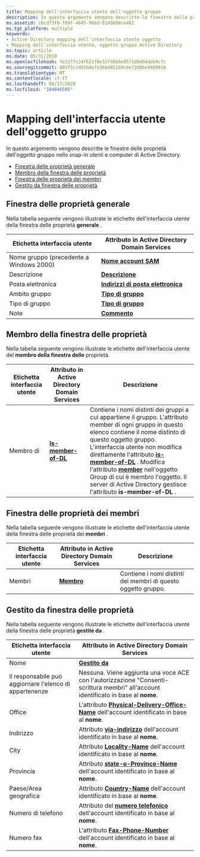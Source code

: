 ```yaml
---
title: Mapping dell'interfaccia utente dell'oggetto gruppo
description: In questo argomento vengono descritte le finestre delle proprietà dell'oggetto gruppo nello snap-in utenti e computer di Active Directory. Proprietà generale SheetMember della proprietà SheetMembers della proprietà SheetManaged dalla finestra delle proprietà
ms.assetid: c0cd73f0-f09f-4645-966d-6149888ce482
ms.tgt_platform: multiple
keywords:
- Active Directory mapping dell'interfaccia utente oggetto
- Mapping dell'interfaccia utente, oggetto gruppo Active Directory
ms.topic: article
ms.date: 05/31/2018
ms.openlocfilehash: fe2277c24f621f8e32f46b9e9571d0d0d4de9cfc
ms.sourcegitcommit: 803f3ccd65bdefe36bd851b9c6e7280be9489016
ms.translationtype: MT
ms.contentlocale: it-IT
ms.lasthandoff: 08/17/2020
ms.locfileid: "104046505"
---
```

# <a name="group-object-user-interface-mapping"></a>Mapping dell'interfaccia utente dell'oggetto gruppo

In questo argomento vengono descritte le finestre delle proprietà dell'oggetto gruppo nello snap-in utenti e computer di Active Directory.

-   [Finestra delle proprietà generale](#general-property-sheet)
-   [Membro della finestra delle proprietà](#member-of-property-sheet)
-   [Finestra delle proprietà dei membri](#members-property-sheet)
-   [Gestito da finestra delle proprietà](#managed-by-property-sheet)

## <a name="general-property-sheet"></a>Finestra delle proprietà generale

Nella tabella seguente vengono illustrate le etichette dell'interfaccia utente della finestra delle proprietà **generale** .



| Etichetta interfaccia utente                      | Attributo in Active Directory Domain Services     |
|-------------------------------|---------------------------------------------------|
| Nome gruppo (precedente a Windows 2000) | [**Nome account SAM**](/windows/desktop/ADSchema/a-samaccountname) |
| Descrizione                   | [**Descrizione**](/windows/desktop/ADSchema/a-description)         |
| Posta elettronica                        | [**Indirizzi di posta elettronica**](/windows/desktop/ADSchema/a-mail)           |
| Ambito gruppo                   | [**Tipo di gruppo**](/windows/desktop/ADSchema/a-grouptype)            |
| Tipo di gruppo                    | [**Tipo di gruppo**](/windows/desktop/ADSchema/a-grouptype)            |
| Note                         | [**Commento**](/windows/desktop/ADSchema/a-info)                    |



 

## <a name="member-of-property-sheet"></a>Membro della finestra delle proprietà

Nella tabella seguente vengono illustrate le etichette dell'interfaccia utente del **membro della finestra delle** proprietà.



| Etichetta interfaccia utente  | Attributo in Active Directory Domain Services | Descrizione                                                                                                                                                                                                                                                                                                                                                                                                                                                                                                |
|-----------|-----------------------------------------------|------------------------------------------------------------------------------------------------------------------------------------------------------------------------------------------------------------------------------------------------------------------------------------------------------------------------------------------------------------------------------------------------------------------------------------------------------------------------------------------------------------|
| Membro di | [**Is-member-of-DL**](/windows/desktop/ADSchema/a-memberof)    | Contiene i nomi distinti dei gruppi a cui appartiene il gruppo. L'attributo member di ogni gruppo in questo elenco contiene il nome distinto di questo oggetto gruppo. L'interfaccia utente non modifica direttamente l'attributo [**is-member-of-DL**](/windows/desktop/ADSchema/a-memberof) . Modifica l'attributo [**member**](/windows/desktop/ADSchema/a-member) nell'oggetto Group di cui è membro l'oggetto. Il server di Active Directory gestisce l'attributo **is-member-of-DL** .<br/> |



 

## <a name="members-property-sheet"></a>Finestra delle proprietà dei membri

Nella tabella seguente vengono illustrate le etichette dell'interfaccia utente della finestra delle proprietà dei **membri** .



| Etichetta interfaccia utente | Attributo in Active Directory Domain Services | Descrizione                                                           |
|----------|-----------------------------------------------|-----------------------------------------------------------------------|
| Membri  | [**Membro**](/windows/desktop/ADSchema/a-member)               | Contiene i nomi distinti dei membri di questo oggetto gruppo. |



 

## <a name="managed-by-property-sheet"></a>Gestito da finestra delle proprietà

Nella tabella seguente vengono illustrate le etichette dell'interfaccia utente della finestra delle proprietà **gestite da** .



| Etichetta interfaccia utente                           | Attributo in Active Directory Domain Services                                                                                   |
|------------------------------------|---------------------------------------------------------------------------------------------------------------------------------|
| Nome                               | [**Gestito da**](/windows/desktop/ADSchema/a-managedby)                                                                                          |
| Il responsabile può aggiornare l'elenco di appartenenze | Nessuna. Viene aggiunta una voce ACE con l'autorizzazione "Consenti-scrittura membri" all'account identificato in base al **nome**.                        |
| Office                             | L'attributo [**Physical-Delivery-Office-Name**](/windows/desktop/ADSchema/a-physicaldeliveryofficename) dell'account identificato in base al **nome**. |
| Indirizzo                             | Attributo [**via-indirizzo**](/windows/desktop/ADSchema/a-street) dell'account identificato in base al **nome**.                                    |
| City                               | Attributo [**Locality-Name**](/windows/desktop/ADSchema/a-l) dell'account identificato in base al **nome**.                                          |
| Provincia                     | Attributo [**state-o-Province-Name**](/windows/desktop/ADSchema/a-st) dell'account identificato in base al **nome**.                                |
| Paese/Area geografica                     | Attributo [**Country-Name**](/windows/desktop/ADSchema/a-c) dell'account identificato in base al **nome**.                                           |
| Numero di telefono                   | Attributo del [**numero telefonico**](/windows/desktop/ADSchema/a-telephonenumber) dell'account identificato in base al **nome**.                         |
| Numero fax                         | L'attributo [**Fax-Phone-Number**](/windows/desktop/ADSchema/a-facsimiletelephonenumber) dell'account identificato in base al **nome**.      |



 

 

